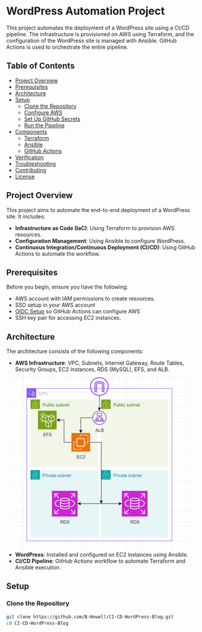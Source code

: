 # WordPress Automation Project

This project automates the deployment of a WordPress site using a CI/CD pipeline. The infrastructure is provisioned on AWS using Terraform, and the configuration of the WordPress site is managed with Ansible. GitHub Actions is used to orchestrate the entire pipeline.

## Table of Contents

- [Project Overview](#project-overview)
- [Prerequisites](#prerequisites)
- [Architecture](#architecture)
- [Setup](#setup)
  - [Clone the Repository](#clone-the-repository)
  - [Configure AWS](#configure-aws)
  - [Set Up GitHub Secrets](#set-up-github-secrets)
  - [Run the Pipeline](#run-the-pipeline)
- [Components](#components)
  - [Terraform](#terraform)
  - [Ansible](#ansible)
  - [GitHub Actions](#github-actions)
- [Verification](#verification)
- [Troubleshooting](#troubleshooting)
- [Contributing](#contributing)
- [License](#license)

## Project Overview

This project aims to automate the end-to-end deployment of a WordPress site. It includes:

- **Infrastructure as Code (IaC)**: Using Terraform to provision AWS resources.
- **Configuration Management**: Using Ansible to configure WordPress.
- **Continuous Integration/Continuous Deployment (CI/CD)**: Using GitHub Actions to automate the workflow.

## Prerequisites

Before you begin, ensure you have the following:

- AWS account with IAM permissions to create resources.
- SSO setup in your AWS account
- [OIDC Setup](https://docs.github.com/en/actions/deployment/security-hardening-your-deployments/configuring-openid-connect-in-amazon-web-services) so GitHub Actions can configure AWS
- SSH key pair for accessing EC2 instances.

## Architecture

The architecture consists of the following components:

- **AWS Infrastructure**: VPC, Subnets, Internet Gateway, Route Tables, Security Groups, EC2 instances, RDS (MySQL), EFS, and ALB.
![Architecture Diagram](img/architecture.jpg)
- **WordPress**: Installed and configured on EC2 instances using Ansible.
- **CI/CD Pipeline**: GitHub Actions workflow to automate Terraform and Ansible execution.

## Setup

### Clone the Repository

```sh
git clone https://github.com/B-Howell/CI-CD-WordPress-Blog.git
cd CI-CD-WordPress-Blog
```

